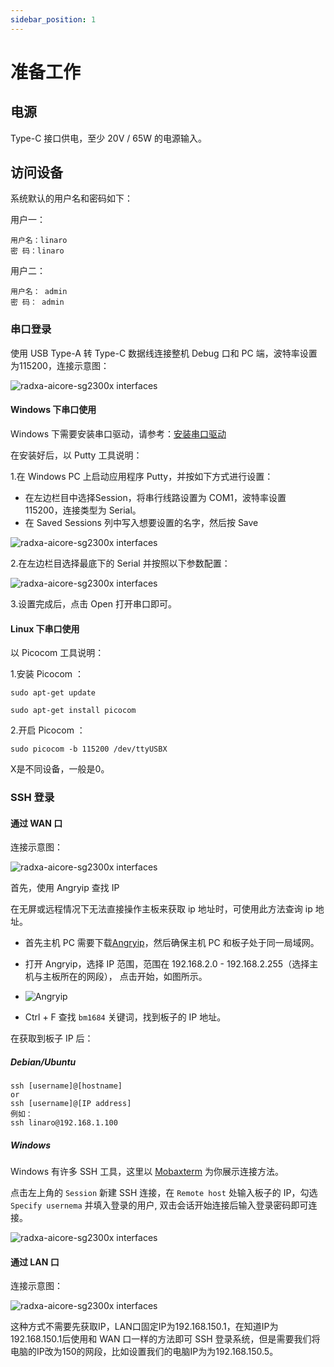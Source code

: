 ```yaml
---
sidebar_position: 1
---
```


# 准备工作

## 电源

Type-C 接口供电，至少 20V / 65W 的电源输入。

## 访问设备

系统默认的用户名和密码如下：

用户一：

```
用户名：linaro
密 码：linaro
```

用户二：

```
用户名： admin
密 码： admin
```

### 串口登录

使用 USB Type-A 转 Type-C 数据线连接整机 Debug 口和 PC 端，波特率设置为115200，连接示意图：

<img src="/img/airbox/connection-diagram-1.webp" alt="radxa-aicore-sg2300x interfaces" />

#### Windows 下串口使用

Windows 下需要安装串口驱动，请参考：[安装串口驱动](/sophon/airbox/getting-started/serial-driver-install.md)

在安装好后，以 Putty 工具说明：

1.在 Windows PC 上启动应用程序 Putty，并按如下方式进行设置：

- 在左边栏目中选择Session，将串行线路设置为 COM1，波特率设置 115200，连接类型为 Serial。
- 在 Saved Sessions 列中写入想要设置的名字，然后按 Save

<img src="/img/airbox/putty-setting-1.webp" alt="radxa-aicore-sg2300x interfaces" />

2.在左边栏目选择最底下的 Serial 并按照以下参数配置：

<img src="/img/airbox/putty-setting-2.webp" alt="radxa-aicore-sg2300x interfaces" />

3.设置完成后，点击 Open 打开串口即可。

#### Linux 下串口使用

以 Picocom 工具说明：

1.安装 Picocom ：

```
sudo apt-get update

sudo apt-get install picocom
```

2.开启 Picocom ：

```
sudo picocom -b 115200 /dev/ttyUSBX
```

X是不同设备，一般是0。

### SSH 登录

#### 通过 WAN 口

连接示意图：

<img src="/img/airbox/connection-diagram-2.webp" alt="radxa-aicore-sg2300x interfaces" />

首先，使用 Angryip 查找 IP

在无屏或远程情况下无法直接操作主板来获取 ip 地址时，可使用此方法查询 ip 地址。

- 首先主机 PC 需要下载[Angryip](https://angryip.org/download/)，然后确保主机 PC 和板子处于同一局域网。

- 打开 Angryip，选择 IP 范围，范围在 192.168.2.0 - 192.168.2.255（选择主机与主板所在的网段）， 点击开始，如图所示。

- ![Angryip](/img/configuration/ssh-Angryip.webp)

- Ctrl + F 查找 `bm1684` 关键词，找到板子的 IP 地址。

在获取到板子 IP 后：

##### Debian/Ubuntu

```
ssh [username]@[hostname]
or
ssh [username]@[IP address]
例如：
ssh linaro@192.168.1.100
```

##### Windows

Windows 有许多 SSH 工具，这里以 [Mobaxterm](https://mobaxterm.mobatek.net/) 为你展示连接方法。

点击左上角的 `Session` 新建 SSH 连接，在 `Remote host` 处输入板子的 IP，勾选 `Specify usernema` 并填入登录的用户, 双击会话开始连接后输入登录密码即可连接。

<img src="/img/airbox/angryip.webp" alt="radxa-aicore-sg2300x interfaces" />

#### 通过 LAN 口

连接示意图：

<img src="/img/airbox/connection-diagram-3.webp" alt="radxa-aicore-sg2300x interfaces" />

这种方式不需要先获取IP，LAN口固定IP为192.168.150.1，在知道IP为192.168.150.1后使用和 WAN 口一样的方法即可 SSH 登录系统，但是需要我们将电脑的IP改为150的网段，比如设置我们的电脑IP为为192.168.150.5。
